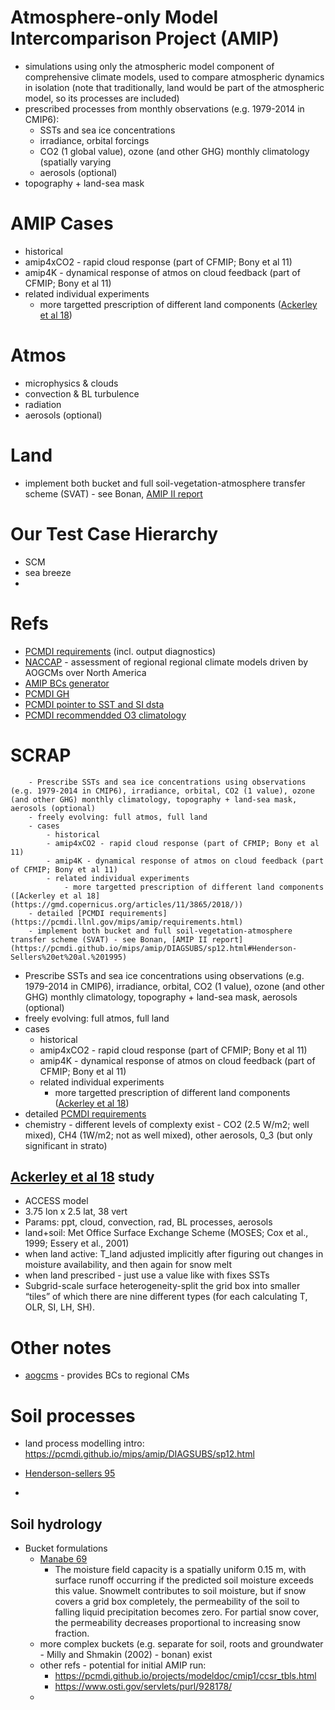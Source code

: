 # **Atmosphere-only Model Intercomparison Project (AMIP)** 
- simulations using only the atmospheric model component of comprehensive climate models, used to compare atmospheric dynamics in isolation (note that traditionally, land would be part of the atmospheric model, so its processes are included)
- prescribed processes from monthly observations (e.g. 1979-2014 in CMIP6):
    - SSTs and sea ice concentrations 
    - irradiance, orbital forcings
    - CO2 (1 global value), ozone (and other GHG) monthly climatology (spatially varying
    - aerosols (optional)
- topography + land-sea mask

# AMIP Cases
- historical
- amip4xCO2 - rapid cloud response (part of CFMIP; Bony et al 11)
- amip4K - dynamical response of atmos on cloud feedback (part of CFMIP; Bony et al 11)
- related individual experiments
    - more targetted prescription of different land components ([Ackerley et al 18](https://gmd.copernicus.org/articles/11/3865/2018/))

# Atmos
- microphysics & clouds
- convection & BL turbulence
- radiation
- aerosols (optional)

# Land 
- implement both bucket and full soil-vegetation-atmosphere transfer scheme (SVAT) - see Bonan, [AMIP II report](https://pcmdi.github.io/mips/amip/DIAGSUBS/sp12.html#Henderson-Sellers%20et%20al.%201995)

# Our Test Case Hierarchy
- SCM
- sea breeze
- 

# Refs
- [PCMDI requirements](https://pcmdi.github.io/mips/amip/requirements.html) (incl. output diagnostics) 
- [NACCAP](https://www.narccap.ucar.edu/about/index.html) - assessment of regional regional climate models driven by AOGCMs over North America
- [AMIP BCs generator](https://github.com/PCMDI/amipbcs)
- [PCMDI GH](https://pcmdi.github.io/mips/amip/home/overview.html)
- [PCMDI pointer to SST and SI dsta](https://pcmdi.github.io/mips/amip/SST.html)
- [PCMDI recommendded O3 climatology](https://pcmdi.github.io/mips/amip/AMIP2EXPDSN/OZONE/OZONE1/ozone1.html)

# SCRAP
        - Prescribe SSTs and sea ice concentrations using observations (e.g. 1979-2014 in CMIP6), irradiance, orbital, CO2 (1 value), ozone (and other GHG) monthly climatology, topography + land-sea mask, aerosols (optional) 
        - freely evolving: full atmos, full land
        - cases
            - historical
            - amip4xCO2 - rapid cloud response (part of CFMIP; Bony et al 11)
            - amip4K - dynamical response of atmos on cloud feedback (part of CFMIP; Bony et al 11)
            - related individual experiments
                - more targetted prescription of different land components ([Ackerley et al 18](https://gmd.copernicus.org/articles/11/3865/2018/))
        - detailed [PCMDI requirements](https://pcmdi.llnl.gov/mips/amip/requirements.html)
        - implement both bucket and full soil-vegetation-atmosphere transfer scheme (SVAT) - see Bonan, [AMIP II report](https://pcmdi.github.io/mips/amip/DIAGSUBS/sp12.html#Henderson-Sellers%20et%20al.%201995)


- Prescribe SSTs and sea ice concentrations using observations (e.g. 1979-2014 in CMIP6), irradiance, orbital, CO2 (1 value), ozone (and other GHG) monthly climatology, topography + land-sea mask, aerosols (optional) 
- freely evolving: full atmos, full land
- cases
    - historical
    - amip4xCO2 - rapid cloud response (part of CFMIP; Bony et al 11)
    - amip4K - dynamical response of atmos on cloud feedback (part of CFMIP; Bony et al 11)
    - related individual experiments
        - more targetted prescription of different land components ([Ackerley et al 18](https://gmd.copernicus.org/articles/11/3865/2018/))
- detailed [PCMDI requirements](https://pcmdi.llnl.gov/mips/amip/requirements.html)
- chemistry - different levels of complexty exist - CO2 (2.5 W/m2; well mixed), CH4 (1W/m2; not as well mixed), other aerosols, 0_3 (but only significant in strato)

## [Ackerley et al 18](https://gmd.copernicus.org/articles/11/3865/2018/) study
- ACCESS model
- 3.75 lon x 2.5 lat, 38 vert
- Params: ppt, cloud, convection, rad, BL processes, aerosols
- land+soil: Met Office Surface Exchange Scheme (MOSES; Cox et al., 1999; Essery et al., 2001)
- when land active: T_land adjusted implicitly after figuring out changes in moisture availability, and then again for snow melt
- when land prescribed - just use a value like with fixes SSTs
- Subgrid-scale surface heterogeneity-split the grid box into smaller “tiles” of which there are nine different types (for each calculating T, OLR, SI, LH, SH).

# Other notes
- [aogcms](https://www.narccap.ucar.edu/about/aogcms.html) - provides BCs to regional CMs

# Soil processes
- land process modelling intro: https://pcmdi.github.io/mips/amip/DIAGSUBS/sp12.html

- [Henderson-sellers 95](https://journals.ametsoc.org/view/journals/clim/8/5/1520-0442_1995_008_1043_asemtl_2_0_co_2.xml?tab_body=pdf)
- 

## Soil hydrology
- Bucket formulations
    - [Manabe 69](https://journals.ametsoc.org/view/journals/mwre/97/11/1520-0493_1969_097_0775_catoc_2_3_co_2.xml)
        - The moisture field capacity is a spatially uniform 0.15 m, with surface runoff occurring if the predicted soil moisture exceeds this value. Snowmelt contributes to soil moisture, but if snow covers a grid box completely, the permeability of the soil to falling liquid precipitation becomes zero. For partial snow cover, the permeability decreases proportional to increasing snow fraction.
    - more complex buckets (e.g. separate for soil, roots and groundwater - Milly and Shmakin (2002) - bonan)   exist
    - other refs - potential for initial AMIP run: 
        - https://pcmdi.github.io/projects/modeldoc/cmip1/ccsr_tbls.html
        - https://www.osti.gov/servlets/purl/928178/
    - 


